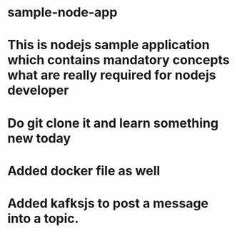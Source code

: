 # sample-node-app
# This is nodejs sample application which contains mandatory concepts what are really required for nodejs developer
# Do git clone it and learn something new today
# Added docker file as well
# Added kafksjs to post a message into a topic.
